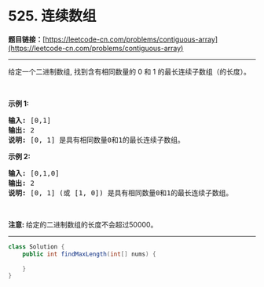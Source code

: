 # 525. 连续数组

**题目链接：**[https://leetcode-cn.com/problems/contiguous-array](https://leetcode-cn.com/problems/contiguous-array)

---

<div class="content__1Y2H">
 <div class="notranslate">
  <p>给定一个二进制数组, 找到含有相同数量的 0 和 1 的最长连续子数组（的长度）。</p> 
  <p>&nbsp;</p> 
  <p><strong>示例 1:</strong></p> 
  <pre class="language-text"><strong>输入:</strong> [0,1]
<strong>输出:</strong> 2
<strong>说明:</strong> [0, 1] 是具有相同数量0和1的最长连续子数组。</pre> 
  <p><strong>示例 2:</strong></p> 
  <pre class="language-text"><strong>输入:</strong> [0,1,0]
<strong>输出:</strong> 2
<strong>说明:</strong> [0, 1] (或 [1, 0]) 是具有相同数量0和1的最长连续子数组。</pre> 
  <p>&nbsp;</p> 
  <p><strong>注意:&nbsp;</strong>给定的二进制数组的长度不会超过50000。</p> 
 </div>
</div>

---

```java
class Solution {
    public int findMaxLength(int[] nums) {
        
    }
}
```